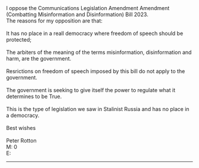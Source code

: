 <html><head></head><body>I oppose the Communications Legislation Amendment Amendment
(Combatting Misinformation and Disinformation) Bill 2023.&nbsp;<div>The reasons for my
opposition are that:</div><div><br></div><div>It has no place in a reall democracy where freedom
of speech should be protected;</div><div><br></div><div>The arbiters of the meaning of the terms
misinformation, disinformation and harm, are the
government.</div><div><br></div><div>Resrictions on freedom of speech imposed by this bill do
not apply to the government.&nbsp;</div><div><br></div><div>The government is seeking to give
itself the power to regulate what it determines to be True.</div><div><br></div><div>This is the
type of legislation we saw in Stalinist Russia and has no place in a
democracy.</div><div><br></div><div>Best wishes</div><div><br></div><div>Peter
Rotton</div><div>M: 0 </div><div>E: </div></body></html>


-----

